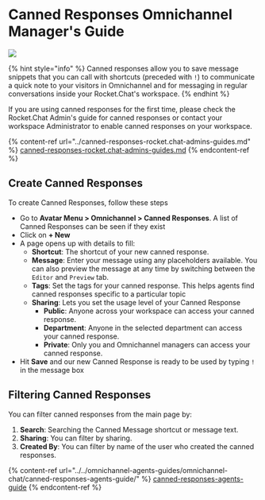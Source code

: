 # Canned Responses Omnichannel Manager's Guide

![](<../../../../.gitbook/assets/2021-06-10\_22-31-38 (3) (3) (3) (3) (3) (3) (3) (3) (3) (2) (3) (1) (1) (1) (1) (5).jpg>)

{% hint style="info" %}
Canned responses allow you to save message snippets that you can call with shortcuts (preceded with `!`) to communicate a quick note to your visitors in Omnichannel and for messaging in regular conversations inside your Rocket.Chat's workspace.
{% endhint %}

If you are using canned responses for the first time, please check the Rocket.Chat Admin's guide for canned responses or contact your workspace Administrator to enable canned responses on your workspace.

{% content-ref url="../canned-responses-rocket.chat-admins-guides.md" %}
[canned-responses-rocket.chat-admins-guides.md](../canned-responses-rocket.chat-admins-guides.md)
{% endcontent-ref %}

## Create Canned Responses

To create Canned Responses, follow these steps

* Go to **Avatar Menu  > Omnichannel > Canned Responses**. A list of Canned Responses can be seen if they exist
* Click on **+ New**
* A page opens up with details to fill:
  * **Shortcut**: The shortcut of your new canned response.
  * **Message**: Enter your message using any placeholders available. You can also preview the message at any time by switching between the `Editor` and `Preview` tab.
  * **Tags**: Set the tags for your canned response. This helps agents find canned responses specific to a particular topic
  * **Sharing**: Lets you set the usage level of your Canned Response
    * **Public**: Anyone across your workspace can access your canned response.
    * **Department**: Anyone in the selected department can access your canned response.
    * **Private**: Only you and Omnichannel managers can access your canned response.
* Hit **Save** and our new Canned Response is ready to be used by typing `!` in the message box

## Filtering Canned Responses

You can filter canned responses from the main page by:

1. **Search**: Searching the Canned Message shortcut or message text.
2. **Sharing**: You can filter by sharing.
3. **Created By**: You can filter by name of the user who created the canned responses.

{% content-ref url="../../omnichannel-agents-guides/omnichannel-chat/canned-responses-agents-guide/" %}
[canned-responses-agents-guide](../../omnichannel-agents-guides/omnichannel-chat/canned-responses-agents-guide/)
{% endcontent-ref %}
